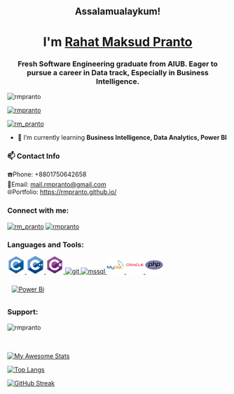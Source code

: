 <h2 align="center">Assalamualaykum!</h2>
<h1 align="center">I'm <a href="https://rmpranto.github.io/">Rahat Maksud Pranto</a></h1>
<h3 align="center">Fresh Software Engineering graduate from AIUB. Eager to pursue a career in Data track, Especially in Business Intelligence.</h3>

<p align="left"> <img src="https://komarev.com/ghpvc/?username=rmpranto&label=Profile%20views&color=0e75b6&style=flat" alt="rmpranto" /> </p>

<p align="left"> <a href="https://github.com/ryo-ma/github-profile-trophy"><img src="https://github-profile-trophy.vercel.app/?username=rmpranto" alt="rmpranto" /></a> </p>

<p align="left"> <a href="https://twitter.com/rm_pranto" target="blank"><img src="https://img.shields.io/twitter/follow/rm_pranto?logo=twitter&style=for-the-badge" alt="rm_pranto" /></a> </p>

- 🌱 I’m currently learning **Business Intelligence, Data Analytics, Power BI**

<h3 align="left">📫 Contact Info</h3>

☎️Phone: +8801750642658 <br>
📧Email: mail.rmpranto@gmail.com <br>
🌐Portfolio: https://rmpranto.github.io/
<p align="left">

<h3 align="left">Connect with me:</h3>
<p align="left">
<a href="https://twitter.com/rm_pranto" target="blank"><img align="center" src="https://raw.githubusercontent.com/rahuldkjain/github-profile-readme-generator/master/src/images/icons/Social/twitter.svg" alt="rm_pranto" height="30" width="40" /></a>
<a href="https://linkedin.com/in/rmpranto" target="blank"><img align="center" src="https://raw.githubusercontent.com/rahuldkjain/github-profile-readme-generator/master/src/images/icons/Social/linked-in-alt.svg" alt="rmpranto" height="30" width="40" /></a>
</p>

<h3 align="left">Languages and Tools:</h3>
<p align="left"> <a href="https://www.cprogramming.com/" target="_blank" rel="noreferrer"> <img src="https://raw.githubusercontent.com/devicons/devicon/master/icons/c/c-original.svg" alt="c" width="40" height="40"/> </a> <a href="https://www.w3schools.com/cpp/" target="_blank" rel="noreferrer"> <img src="https://raw.githubusercontent.com/devicons/devicon/master/icons/cplusplus/cplusplus-original.svg" alt="cplusplus" width="40" height="40"/> </a> <a href="https://www.w3schools.com/cs/" target="_blank" rel="noreferrer"> <img src="https://raw.githubusercontent.com/devicons/devicon/master/icons/csharp/csharp-original.svg" alt="csharp" width="40" height="40"/> </a> <a href="https://git-scm.com/" target="_blank" rel="noreferrer"> <img src="https://www.vectorlogo.zone/logos/git-scm/git-scm-icon.svg" alt="git" width="40" height="40"/> </a> <a href="https://www.microsoft.com/en-us/sql-server" target="_blank" rel="noreferrer"> <img src="https://www.svgrepo.com/show/303229/microsoft-sql-server-logo.svg" alt="mssql" width="40" height="40"/> </a> <a href="https://www.mysql.com/" target="_blank" rel="noreferrer"> <img src="https://raw.githubusercontent.com/devicons/devicon/master/icons/mysql/mysql-original-wordmark.svg" alt="mysql" width="40" height="40"/> </a> <a href="https://www.oracle.com/" target="_blank" rel="noreferrer"> <img src="https://raw.githubusercontent.com/devicons/devicon/master/icons/oracle/oracle-original.svg" alt="oracle" width="40" height="40"/> </a> <a href="https://www.php.net" target="_blank" rel="noreferrer"> <img src="https://raw.githubusercontent.com/devicons/devicon/master/icons/php/php-original.svg" alt="php" width="40" height="40"/> </a> </p> <a href="https://powerbi.microsoft.com/en-us/" target="_blank"><img style="margin: 10px" src="https://profilinator.rishav.dev/skills-assets/powerbi.png" alt="Power Bi"  width="40" height="40" /></a> 


</div>

<h3 align="left">Support:</h3>
<p><a href="https://www.buymeacoffee.com/rmpranto"> <img align="left" src="https://cdn.buymeacoffee.com/buttons/v2/default-yellow.png" height="50" width="210" alt="rmpranto" /></a></p><br><br></br>


[![My Awesome Stats](https://awesome-github-stats.azurewebsites.net/user-stats/rmpranto?cardType=octocat&theme=react)](https://git.io/awesome-stats-card)

[![Top Langs](https://github-readme-stats-sigma-eight.vercel.app/api/top-langs/?username=rmpranto&show_icons=true&theme=react&count_private=true&layout=compact&langs_count=10)](https://github.com/rmpranto/github-readme-stats)

[![GitHub Streak](https://streak-stats.demolab.com/?user=rmpranto&theme=react)](https://git.io/streak-stats)
